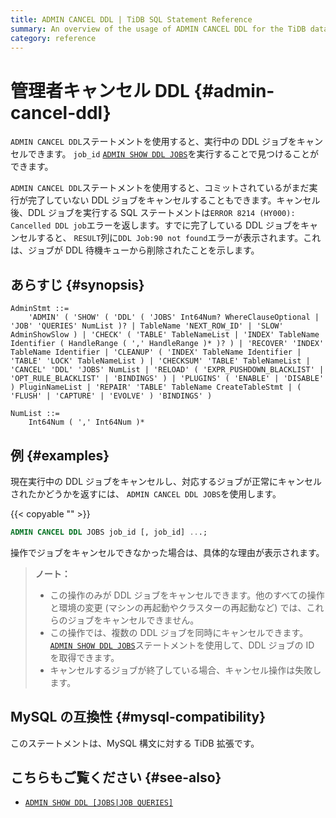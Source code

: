 ```yaml
---
title: ADMIN CANCEL DDL | TiDB SQL Statement Reference
summary: An overview of the usage of ADMIN CANCEL DDL for the TiDB database.
category: reference
---
```


# 管理者キャンセル DDL {#admin-cancel-ddl}

`ADMIN CANCEL DDL`ステートメントを使用すると、実行中の DDL ジョブをキャンセルできます。 `job_id` [`ADMIN SHOW DDL JOBS`](/sql-statements/sql-statement-admin-show-ddl.md)を実行することで見つけることができます。

`ADMIN CANCEL DDL`ステートメントを使用すると、コミットされているがまだ実行が完了していない DDL ジョブをキャンセルすることもできます。キャンセル後、DDL ジョブを実行する SQL ステートメントは`ERROR 8214 (HY000): Cancelled DDL job`エラーを返します。すでに完了している DDL ジョブをキャンセルすると、 `RESULT`列に`DDL Job:90 not found`エラーが表示されます。これは、ジョブが DDL 待機キューから削除されたことを示します。

## あらすじ {#synopsis}

```ebnf+diagram
AdminStmt ::=
    'ADMIN' ( 'SHOW' ( 'DDL' ( 'JOBS' Int64Num? WhereClauseOptional | 'JOB' 'QUERIES' NumList )? | TableName 'NEXT_ROW_ID' | 'SLOW' AdminShowSlow ) | 'CHECK' ( 'TABLE' TableNameList | 'INDEX' TableName Identifier ( HandleRange ( ',' HandleRange )* )? ) | 'RECOVER' 'INDEX' TableName Identifier | 'CLEANUP' ( 'INDEX' TableName Identifier | 'TABLE' 'LOCK' TableNameList ) | 'CHECKSUM' 'TABLE' TableNameList | 'CANCEL' 'DDL' 'JOBS' NumList | 'RELOAD' ( 'EXPR_PUSHDOWN_BLACKLIST' | 'OPT_RULE_BLACKLIST' | 'BINDINGS' ) | 'PLUGINS' ( 'ENABLE' | 'DISABLE' ) PluginNameList | 'REPAIR' 'TABLE' TableName CreateTableStmt | ( 'FLUSH' | 'CAPTURE' | 'EVOLVE' ) 'BINDINGS' )

NumList ::=
    Int64Num ( ',' Int64Num )*
```

## 例 {#examples}

現在実行中の DDL ジョブをキャンセルし、対応するジョブが正常にキャンセルされたかどうかを返すには、 `ADMIN CANCEL DDL JOBS`を使用します。

{{< copyable "" >}}

```sql
ADMIN CANCEL DDL JOBS job_id [, job_id] ...;
```

操作でジョブをキャンセルできなかった場合は、具体的な理由が表示されます。

> **ノート：**
>
> -   この操作のみが DDL ジョブをキャンセルできます。他のすべての操作と環境の変更 (マシンの再起動やクラスターの再起動など) では、これらのジョブをキャンセルできません。
> -   この操作では、複数の DDL ジョブを同時にキャンセルできます。 [`ADMIN SHOW DDL JOBS`](/sql-statements/sql-statement-admin-show-ddl.md)ステートメントを使用して、DDL ジョブの ID を取得できます。
> -   キャンセルするジョブが終了している場合、キャンセル操作は失敗します。

## MySQL の互換性 {#mysql-compatibility}

このステートメントは、MySQL 構文に対する TiDB 拡張です。

## こちらもご覧ください {#see-also}

-   [`ADMIN SHOW DDL [JOBS|JOB QUERIES]`](/sql-statements/sql-statement-admin-show-ddl.md)
